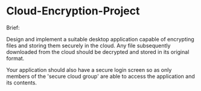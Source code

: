 # Cloud-Encryption-Project

Brief:

Design and implement a suitable desktop application capable of encrypting files and storing them securely in the cloud.
Any file subsequently downloaded from the cloud should be decrypted and stored in its original format.

Your application should also have a secure login screen so as only members of the 'secure cloud group' are able to access the application and its contents.
